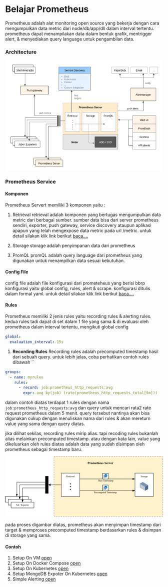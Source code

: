 # Belajar Prometheus

Prometheus adalah alat monitoring open source yang bekerja dengan cara mengumpulkan data metric dari node/db/app/dll dalam interval tertentu. prometheus dapat menampilakan data dalam bentuk grafik, mentrigger alert, & menyediakan query language untuk pengambilan data.


### Architecture
<img src='architecture.png'>

### Prometheus Service

#### Komponen
Prometheus Servert memiliki 3 komponen yaitu :
1) Retrieval
retrieval adalah komponen yang bertugas mengumpulkan data metric dari berbagai sumber. sumber data bisa dari server prometheus sendiri, exporter, push gateway, service discovery ataupun aplikasi apapun yang telah mengexpose data metric pada url /metric. untuk detail silakan klik link berikut [baca....](retrieval.md)

3) Storage
storage adalah penyimpanan data dari prometheus

5) PromQL
promQL adalah query language dari prometheus yang digunakan untuk menampilkan data sesuai kebutuhan.

#### Config File
config file adalah file konfigurasi dari prometeheus yang berisi bbrp konfigurasi yaitu global config, rules, alert & scrape. konfigurasi ditulis dalam formal yaml. untuk detail silakan klik link berikut [baca....](configfile.md)

#### Rules
Prometheus memiliki 2 jenis rules yaitu recording rules & alerting rules. kedua rules tadi dapat di set dalam 1 file yang sama & di evaluasi oleh prometheus dalam interval tertentu, mengikuti global config 
```yml
global:
  evaluation_interval: 15s
```

1) **Recording Rules**
Recording rules adalah precomputed timestamp hasil dari sebuah query. untuk lebih jelas, coba perhatikan contoh rules dibawah
``

```yaml
groups:
  - name: myrules
    rules:
      - record: job:prometheus_http_requests:avg
        expr: avg by(job) (rate(prometheus_http_requests_total[5m]))
```

dalam contoh diatas terdapat 1 rules dengan nama `job:prometheus_http_requests:avg` dan query untuk mencari rata2 rate request prometheus dalam 5 menit. query tersebut nantinya akan bisa digunakan cukup dengan menuliskan nama dari rules & akan mereturn value yang sama dengan query diatas.

jika dilihat sekilas, recording rules mirip alias. tapi recoding rules bukanlah alias melainkan precomputed timestamp. atau dengan kata lain, value yang dikeluarkan oleh rules diatas adalah data yang sudah disimpan oleh prometheus sebagai timestamp baru. 

<img src='recording-rules.jpg'>

pada proses digambar diatas, prometheus akan menyimpan timestamp dari target & memproses precomputed timestamp berdasarkan rules & disimpan di storage yang sama.

#### Contoh
1) Setup On VM [open](setup_on_vm)
2) Setup On Docker Compose [open](setup_on_docker_compose)
3) Setup On Kubernetes [open](setup_on_kubernetes)
4) Setup MongoDB Expoter On Kubernetes [open](setup_mongodb_exporter_on_kubernetes)
5) Simple Alerting [open](simple_alerting)
